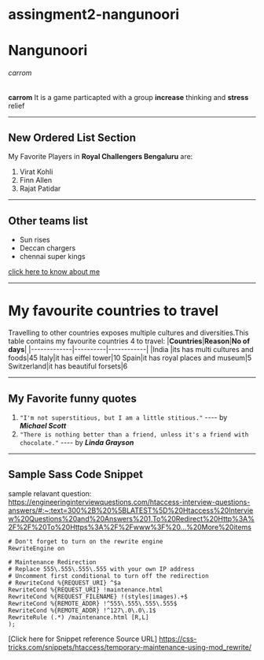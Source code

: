 # assingment2-nangunoori
# Nangunoori
###### carrom
**carrom**
It is a game particapted with a group **increase** thinking and **stress** relief

___
## New Ordered List Section
My Favorite Players in **Royal Challengers Bengaluru** are:
1. Virat Kohli
2. Finn Allen
3. Rajat Patidar

____
## Other teams list
* Sun rises
* Deccan chargers
* chennai super kings

[click here to know about me](https://github.com/VINAYCHARY07/assingment2-nangunoori/blob/main/WhatsApp%20Image%202023-01-31%20at%203.00.34%20PM.jpeg)

___
# My favourite countries  to travel
 
 Travelling to other countries exposes multiple cultures and diversities.This table contains my favourite countries 
 4 to travel:
 |**Countries**|**Reason**|**No of days**|
 |-------------|----------|------------|
 |India        |its has multi cultures and foods|45
 Italy|it has eiffel tower|10
Spain|it has royal places and museum|5
Switzerland|it has beautiful forsets|6

___
## My Favorite funny quotes
1. `"I'm not superstitious, but I am a little stitious."` ---- by  **_Michael Scott_**
2. `"There is nothing better than a friend, unless it's a friend with chocolate."` ---- by **_Linda Grayson_**

___
## Sample Sass Code Snippet
sample relavant question: <https://engineeringinterviewquestions.com/htaccess-interview-questions-answers/#:~:text=300%2B%20%5BLATEST%5D%20Htaccess%20Interview%20Questions%20and%20Answers%201,To%20Redirect%20Http%3A%2F%2F%20To%20Https%3A%2F%2Fwww%3F%20...%20More%20items>
```
# Don't forget to turn on the rewrite engine
RewriteEngine on

# Maintenance Redirection
# Replace 555\.555\.555\.555 with your own IP address
# Uncomment first conditional to turn off the redirection
# RewriteCond %{REQUEST_URI} ^$a
RewriteCond %{REQUEST_URI} !maintenance.html
RewriteCond %{REQUEST_FILENAME} !(styles|images).+$
RewriteCond %{REMOTE_ADDR} !^555\.555\.555\.555$
RewriteCond %{REMOTE_ADDR} !^127\.0\.0\.1$
RewriteRule (.*) /maintenance.html [R,L]
);
```
[Click here for Snippet reference Source URL]
https://css-tricks.com/snippets/htaccess/temporary-maintenance-using-mod_rewrite/

 
